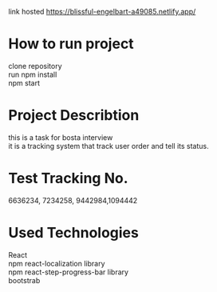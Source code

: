 link hosted https://blissful-engelbart-a49085.netlify.app/

# How to run project
clone repository <br>
run npm install <br>
npm start <br>

# Project Describtion
this is a task for bosta interview <br>
it is a tracking system that track user order and tell its status. <br>

# Test Tracking No. 
6636234, 7234258, 9442984,1094442 <br>

# Used Technologies
React <br>
npm react-localization library <br>
npm react-step-progress-bar library <br>
bootstrab <br>
